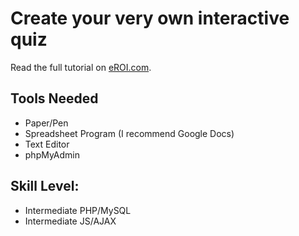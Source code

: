 Create your very own interactive quiz
========================================
Read the full tutorial on [eROI.com](http://www.eroi.com/).

Tools Needed
-------
* Paper/Pen
* Spreadsheet Program (I recommend Google Docs)
* Text Editor
* phpMyAdmin

Skill Level:
-------
* Intermediate PHP/MySQL
* Intermediate JS/AJAX
